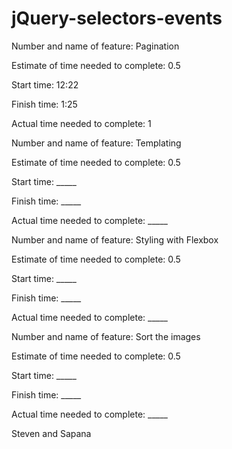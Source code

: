 # jQuery-selectors-events

Number and name of feature: Pagination

Estimate of time needed to complete: 0.5

Start time: 12:22

Finish time: 1:25

Actual time needed to complete: 1


Number and name of feature: Templating

Estimate of time needed to complete: 0.5

Start time: _____

Finish time: _____

Actual time needed to complete: _____


Number and name of feature: Styling with Flexbox

Estimate of time needed to complete: 0.5

Start time: _____

Finish time: _____

Actual time needed to complete: _____



Number and name of feature: Sort the images

Estimate of time needed to complete: 0.5

Start time: _____

Finish time: _____

Actual time needed to complete: _____


Steven and Sapana
